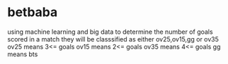 # betbaba
using machine learning and big data to determine the number of goals scored in a match
they will be classsified as either ov25,ov15,gg or ov35
ov25 means 3<= goals
ov15 means 2<= goals
ov35 means 4<= goals
gg means bts
